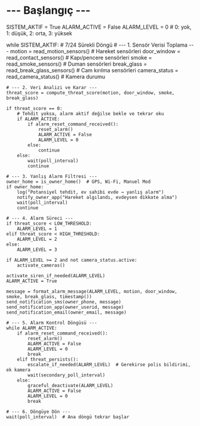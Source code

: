 # --- Başlangıç ---
SISTEM_AKTIF = True
ALARM_ACTIVE = False
ALARM_LEVEL = 0  # 0: yok, 1: düşük, 2: orta, 3: yüksek

while SISTEM_AKTIF:  # 7/24 Sürekli Döngü
    # --- 1. Sensör Verisi Toplama ---
    motion = read_motion_sensors()            # Hareket sensörleri
    door_window = read_contact_sensors()     # Kapı/pencere sensörleri
    smoke = read_smoke_sensors()             # Duman sensörleri
    break_glass = read_break_glass_sensors() # Cam kırılma sensörleri
    camera_status = read_camera_status()     # Kamera durumu

    # --- 2. Veri Analizi ve Karar ---
    threat_score = compute_threat_score(motion, door_window, smoke, break_glass)

    if threat_score == 0:
        # Tehdit yoksa, alarm aktif değilse bekle ve tekrar oku
        if ALARM_ACTIVE:
            if alarm_reset_command_received():
                reset_alarm()
                ALARM_ACTIVE = False
                ALARM_LEVEL = 0
            else:
                continue
        else:
            wait(poll_interval)
            continue

    # --- 3. Yanlış Alarm Filtresi ---
    owner_home = is_owner_home()  # GPS, Wi-Fi, Manuel Mod
    if owner_home:
        log("Potansiyel tehdit, ev sahibi evde → yanlış alarm")
        notify_owner_app("Hareket algılandı, evdeysen dikkate alma")
        wait(poll_interval)
        continue

    # --- 4. Alarm Süreci ---
    if threat_score < LOW_THRESHOLD:
        ALARM_LEVEL = 1
    elif threat_score < HIGH_THRESHOLD:
        ALARM_LEVEL = 2
    else:
        ALARM_LEVEL = 3

    if ALARM_LEVEL >= 2 and not camera_status.active:
        activate_cameras()

    activate_siren_if_needed(ALARM_LEVEL)
    ALARM_ACTIVE = True

    message = format_alarm_message(ALARM_LEVEL, motion, door_window, smoke, break_glass, timestamp())
    send_notification_sms(owner_phone, message)
    send_notification_app(owner_userid, message)
    send_notification_email(owner_email, message)

    # --- 5. Alarm Kontrol Döngüsü ---
    while ALARM_ACTIVE:
        if alarm_reset_command_received():
            reset_alarm()
            ALARM_ACTIVE = False
            ALARM_LEVEL = 0
            break
        elif threat_persists():
            escalate_if_needed(ALARM_LEVEL)  # Gerekirse polis bildirimi, ek kamera
            wait(secondary_poll_interval)
        else:
            graceful_deactivate(ALARM_LEVEL)
            ALARM_ACTIVE = False
            ALARM_LEVEL = 0
            break

    # --- 6. Döngüye Dön ---
    wait(poll_interval)  # Ana döngü tekrar başlar

